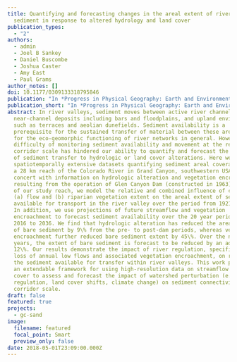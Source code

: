 ```yaml
---
title: Quantifying and forecasting changes in the areal extent of river valley
  sediment in response to altered hydrology and land cover
publication_types:
  - "2"
authors:
  - admin
  - Joel B Sankey
  - Daniel Buscombe
  - Joshua Caster
  - Amy East
  - Paul Grams
author_notes: []
doi: 10.1177/0309133318795846
publication: "In *Progress in Physical Geography: Earth and Environment*"
publication_short: "In *Progress in Physical Geography: Earth and Environment*"
abstract: In river valleys, sediment moves between active river channels,
  near-channel deposits including bars and floodplains, and upland environments
  such as terraces and aeolian dunefields. Sediment availability is a
  prerequisite for the sustained transfer of material between these areas, and
  for the eco-geomorphic functioning of river networks in general. However, the
  difficulty of monitoring sediment availability and movement at the reach or
  corridor scale has hindered our ability to quantify and forecast the response
  of sediment transfer to hydrologic or land cover alterations. Here we leverage
  spatiotemporally extensive datasets quantifying sediment areal coverage along
  a 28 km reach of the Colorado River in Grand Canyon, southwestern USA. In
  concert with information on hydrologic alteration and vegetation encroachment
  resulting from the operation of Glen Canyon Dam (constructed in 1963) upstream
  of our study reach, we model the relative and combined influence of changes in
  (a) flow and (b) riparian vegetation extent on the areal extent of sediment
  available for transport in the river valley over the period from 1921 to 2016.
  In addition, we use projections of future streamflow and vegetation
  encroachment to forecast sediment availability over the 20 year period from
  2016 to 2036. We find that hydrologic alteration has reduced the areal extent
  of bare sediment by 9\% from the pre- to post-dam periods, whereas vegetation
  encroachment further reduced bare sediment extent by 45\%. Over the next 20
  years, the extent of bare sediment is forecast to be reduced by an additional
  12\%. Our results demonstrate the impact of river regulation, specifically the
  loss of annual low flows and associated vegetation encroachment, on reducing
  the sediment available for transfer within river valleys. This work provides
  an extendable framework for using high-resolution data on streamflow and land
  cover to assess and forecast the impact of watershed perturbation (e.g. river
  regulation, land cover shifts, climate change) on sediment connectivity at the
  corridor scale.
draft: false
featured: true
projects:
  - gc-sand
image:
  filename: featured
  focal_point: Smart
  preview_only: false
date: 2018-05-01T23:09:00.000Z
---
```

